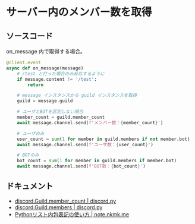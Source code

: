 # サーバー内のメンバー数を取得

## ソースコード

on_message 内で取得する場合。

```python
@client.event
async def on_message(message)
    # /test と打った場合のみ反応するように
    if message.content != '/test':
        return

    # message インスタンスから guild インスタンスを取得
    guild = message.guild 

    # ユーザとBOTを区別しない場合
    member_count = guild.member_count
    await message.channel.send(f'メンバー数：{member_count}')

    # ユーザのみ
    user_count = sum(1 for member in guild.members if not member.bot)
    await message.channel.send(f'ユーザ数：{user_count}')

    # BOTのみ
    bot_count = sum(1 for member in guild.members if member.bot)
    await message.channel.send(f'BOT数：{bot_count}')
```

## ドキュメント

- [discord.Guild.member_count | discord.py](https://discordpy.readthedocs.io/ja/latest/api.html#discord.Guild.member_count)
- [discord.Guild.members | discord.py](https://discordpy.readthedocs.io/ja/latest/api.html#discord.Guild.members)
- [Pythonリスト内包表記の使い方 | note.nkmk.me](https://note.nkmk.me/python-list-comprehension/)
